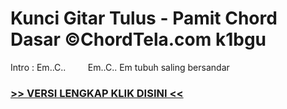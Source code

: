 
 # Kunci Gitar Tulus - Pamit Chord Dasar ©ChordTela.com k1bgu


Intro : Em..C..         Em..C.. Em tubuh saling bersandar

###  <a href="https://shortlighzx.web.app?sq=Kunci Gitar Tulus - Pamit Chord Dasar ©ChordTela.com"> >> VERSI LENGKAP KLIK DISINI << </a>

